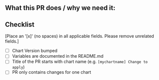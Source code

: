 <!--
Please fill the required information below:
-->
## What this PR does / why we need it:

## Checklist
[Place an '[x]' (no spaces) in all applicable fields. Please remove unrelated fields.]
- [ ] Chart Version bumped
- [ ] Variables are documented in the README.md
- [ ] Title of the PR starts with chart name (e.g. `[mychartname] Change to apply`)
- [ ] PR only contains changes for one chart
